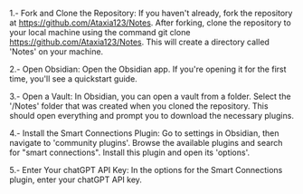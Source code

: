 
1.- Fork and Clone the Repository: If you haven't already, fork the repository at https://github.com/Ataxia123/Notes. After forking, clone the repository to your local machine using the command git clone https://github.com/Ataxia123/Notes. This will create a directory called 'Notes' on your machine.

2.- Open Obsidian: Open the Obsidian app. If you're opening it for the first time, you'll see a quickstart guide.

3.- Open a Vault: In Obsidian, you can open a vault from a folder. Select the '/Notes' folder that was created when you cloned the repository. This should open everything and prompt you to download the necessary plugins.

4.- Install the Smart Connections Plugin: Go to settings in Obsidian, then navigate to 'community plugins'. Browse the available plugins and search for "smart connections". Install this plugin and open its 'options'.

5.- Enter Your chatGPT API Key: In the options for the Smart Connections plugin, enter your chatGPT API key.


